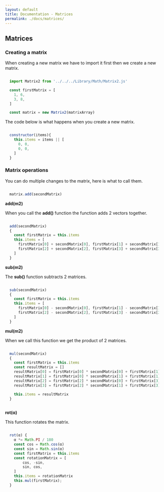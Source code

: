 ```yaml
---
layout: default
title: Documentation - Matrices
permalink: ./docs/matrices/
---
```


## Matrices

### Creating a matrix

When creating a new matrix we have to import it first then we create a new matrix.

```js

  import Matrix2 from '../../../Library/Math/Matrix2.js'

  const firstMatrix = [
    1, 6,
    3, 8,
  ]

  const matrix = new Matrix2(matrixArray)

```


The code below is what happens when you create a new matrix.

```js

  constructor(items){
    this.items = items || [
      0, 0,
      0, 0,
    ]
  }

```

### Matrix operations
You can do multiple changes to the matrix, here is what to call them.

```js

  matrix.add(secondMatrix)

```

**add(m2)**

When you call the **add()** function the function adds 2 vectors together.

```js

  add(secondMatrix)
  {
    const firstMatrix = this.items
    this.items = [
      firstMatrix[0] + secondMatrix[0], firstMatrix[1] + secondMatrix[1],
      firstMatrix[2] + secondMatrix[2], firstMatrix[3] + secondMatrix[3]
    ]
  }

```

**sub(m2)**

The **sub()** function subtracts 2 matrices.

```js

  sub(secondMatrix)
  {
    const firstMatrix = this.items
    this.items = [
      firstMatrix[0] - secondMatrix[0], firstMatrix[1] - secondMatrix[1],
      firstMatrix[2] - secondMatrix[2], firstMatrix[3] - secondMatrix[3]
    ]
  }

```

**mul(m2)**

When we call this function we get the product of 2 matrices.

```js

  mul(secondMatrix)
  {
    const firstMatrix = this.items
    const resultMatrix = []
    resultMatrix[0] = firstMatrix[0] * secondMatrix[0] + firstMatrix[1] * secondMatrix[2]
    resultMatrix[1] = firstMatrix[0] * secondMatrix[1] + firstMatrix[1] * secondMatrix[3]
    resultMatrix[2] = firstMatrix[2] * secondMatrix[0] + firstMatrix[3] * secondMatrix[2]
    resultMatrix[3] = firstMatrix[2] * secondMatrix[1] + firstMatrix[3] * secondMatrix[3]

    this.items = resultMatrix
  }
  
```

**rot(α)**

This function rotates the matrix.

```js

  rot(α) {
    α *= Math.PI / 180
    const cos = Math.cos(α)
    const sin = Math.sin(α)
    const firstMatrix = this.items
    const rotationMatrix = [
        cos, -sin,
        sin, cos,
    ]
    this.items = rotationMatrix
    this.mul(firstMatrix);
  }

```





